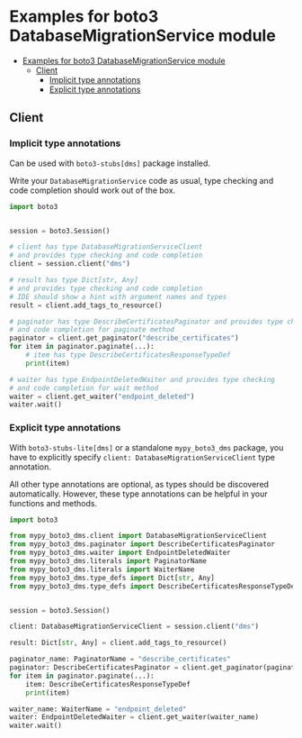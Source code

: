 <a id="examples-for-boto3-databasemigrationservice-module"></a>

# Examples for boto3 DatabaseMigrationService module

- [Examples for boto3 DatabaseMigrationService module](#examples-for-boto3-databasemigrationservice-module)
  - [Client](#client)
    - [Implicit type annotations](#implicit-type-annotations)
    - [Explicit type annotations](#explicit-type-annotations)

<a id="client"></a>

## Client

<a id="implicit-type-annotations"></a>

### Implicit type annotations

Can be used with `boto3-stubs[dms]` package installed.

Write your `DatabaseMigrationService` code as usual, type checking and code
completion should work out of the box.

```python
import boto3


session = boto3.Session()

# client has type DatabaseMigrationServiceClient
# and provides type checking and code completion
client = session.client("dms")

# result has type Dict[str, Any]
# and provides type checking and code completion
# IDE should show a hint with argument names and types
result = client.add_tags_to_resource()

# paginator has type DescribeCertificatesPaginator and provides type checking
# and code completion for paginate method
paginator = client.get_paginator("describe_certificates")
for item in paginator.paginate(...):
    # item has type DescribeCertificatesResponseTypeDef
    print(item)

# waiter has type EndpointDeletedWaiter and provides type checking
# and code completion for wait method
waiter = client.get_waiter("endpoint_deleted")
waiter.wait()
```

<a id="explicit-type-annotations"></a>

### Explicit type annotations

With `boto3-stubs-lite[dms]` or a standalone `mypy_boto3_dms` package, you have
to explicitly specify `client: DatabaseMigrationServiceClient` type annotation.

All other type annotations are optional, as types should be discovered
automatically. However, these type annotations can be helpful in your functions
and methods.

```python
import boto3

from mypy_boto3_dms.client import DatabaseMigrationServiceClient
from mypy_boto3_dms.paginator import DescribeCertificatesPaginator
from mypy_boto3_dms.waiter import EndpointDeletedWaiter
from mypy_boto3_dms.literals import PaginatorName
from mypy_boto3_dms.literals import WaiterName
from mypy_boto3_dms.type_defs import Dict[str, Any]
from mypy_boto3_dms.type_defs import DescribeCertificatesResponseTypeDef


session = boto3.Session()

client: DatabaseMigrationServiceClient = session.client("dms")

result: Dict[str, Any] = client.add_tags_to_resource()

paginator_name: PaginatorName = "describe_certificates"
paginator: DescribeCertificatesPaginator = client.get_paginator(paginator_name)
for item in paginator.paginate(...):
    item: DescribeCertificatesResponseTypeDef
    print(item)

waiter_name: WaiterName = "endpoint_deleted"
waiter: EndpointDeletedWaiter = client.get_waiter(waiter_name)
waiter.wait()
```
